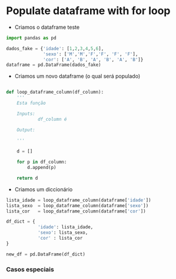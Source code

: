 # Populate dataframe with for loop

* Criamos o dataframe teste

```python
import pandas as pd

dados_fake = {'idade': [1,2,3,4,5,6],
			  'sexo': ['M','M','F','F', 'F', 'F'],
			  'cor': ['A', 'B', 'A', 'B', 'A', 'B']}
dataframe = pd.DataFrame(dados_fake) 

```

* Criamos um novo dataframe (o qual será populado)

```python

def loop_dataframe_column(df_column):
	'''
	Esta função 

	Inputs:
			df_column é

	Output:

	'''
	
	d = []

	for p in df_column:
		d.append(p)

	return d 

```

* Criamos um diccionário


```python
lista_idade = loop_dataframe_column(dataframe['idade'])
lista_sexo  = loop_dataframe_column(dataframe['sexo'])
lista_cor   = loop_dataframe_column(dataframe['cor'])

df_dict = {
			'idade': lista_idade, 
			'sexo': lista_sexo,
			'cor' : lista_cor
}

new_df = pd.DataFrame(df_dict)
```


### Casos especiais 